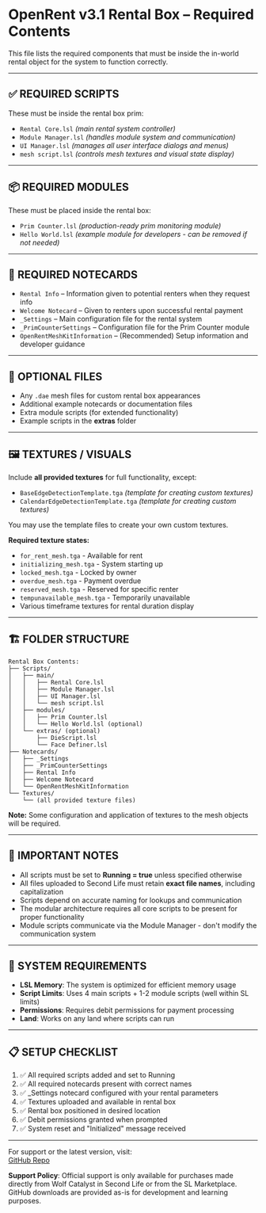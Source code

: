 # OpenRent v3.1 Rental Box – Required Contents

This file lists the required components that must be inside the in-world rental object for the system to function correctly.

---

## ✅ REQUIRED SCRIPTS
These must be inside the rental box prim:
- `Rental Core.lsl` *(main rental system controller)*
- `Module Manager.lsl` *(handles module system and communication)*
- `UI Manager.lsl` *(manages all user interface dialogs and menus)*
- `mesh script.lsl` *(controls mesh textures and visual state display)*

---

## 📦 REQUIRED MODULES
These must be placed inside the rental box:
- `Prim Counter.lsl` *(production-ready prim monitoring module)*
- `Hello World.lsl` *(example module for developers - can be removed if not needed)*

---

## 📄 REQUIRED NOTECARDS
- `Rental Info` – Information given to potential renters when they request info
- `Welcome Notecard` – Given to renters upon successful rental payment
- `_Settings` – Main configuration file for the rental system
- `_PrimCounterSettings` – Configuration file for the Prim Counter module
- `OpenRentMeshKitInformation` – (Recommended) Setup information and developer guidance

---

## 🔧 OPTIONAL FILES
- Any `.dae` mesh files for custom rental box appearances
- Additional example notecards or documentation files
- Extra module scripts (for extended functionality)
- Example scripts in the **extras** folder

---

## 🖼️ TEXTURES / VISUALS
Include **all provided textures** for full functionality, except:
- `BaseEdgeDetectionTemplate.tga` *(template for creating custom textures)*
- `CalendarEdgeDetectionTemplate.tga` *(template for creating custom textures)*

You may use the template files to create your own custom textures.

**Required texture states:**
- `for_rent_mesh.tga` - Available for rent
- `initializing_mesh.tga` - System starting up
- `locked_mesh.tga` - Locked by owner
- `overdue_mesh.tga` - Payment overdue
- `reserved_mesh.tga` - Reserved for specific renter
- `tempunavailable_mesh.tga` - Temporarily unavailable
- Various timeframe textures for rental duration display

---

## 🏗️ FOLDER STRUCTURE
```
Rental Box Contents:
├── Scripts/
│   ├── main/
│   │   ├── Rental Core.lsl
│   │   ├── Module Manager.lsl
│   │   ├── UI Manager.lsl
│   │   └── mesh script.lsl
│   ├── modules/
│   │   ├── Prim Counter.lsl
│   │   └── Hello World.lsl (optional)
│   └── extras/ (optional)
│       ├── DieScript.lsl
│       └── Face Definer.lsl
├── Notecards/
│   ├── _Settings
│   ├── _PrimCounterSettings
│   ├── Rental Info
│   ├── Welcome Notecard
│   └── OpenRentMeshKitInformation
└── Textures/
    └── (all provided texture files)
```

**Note:** Some configuration and application of textures to the mesh objects will be required.

---

## 💬 IMPORTANT NOTES
- All scripts must be set to **Running = true** unless specified otherwise
- All files uploaded to Second Life must retain **exact file names**, including capitalization
- Scripts depend on accurate naming for lookups and communication
- The modular architecture requires all core scripts to be present for proper functionality
- Module scripts communicate via the Module Manager - don't modify the communication system

---

## 🔧 SYSTEM REQUIREMENTS
- **LSL Memory**: The system is optimized for efficient memory usage
- **Script Limits**: Uses 4 main scripts + 1-2 module scripts (well within SL limits)
- **Permissions**: Requires debit permissions for payment processing
- **Land**: Works on any land where scripts can run

---

## 📋 SETUP CHECKLIST
1. ✅ All required scripts added and set to Running
2. ✅ All required notecards present with correct names
3. ✅ _Settings notecard configured with your rental parameters
4. ✅ Textures uploaded and available in rental box
5. ✅ Rental box positioned in desired location
6. ✅ Debit permissions granted when prompted
7. ✅ System reset and "Initialized" message received

---

For support or the latest version, visit:  
[GitHub Repo](https://github.com/wolfcatalyst/OpenRent-OpenSource-SL-Rental-System)

**Support Policy**: Official support is only available for purchases made directly from Wolf Catalyst in Second Life or from the SL Marketplace. GitHub downloads are provided as-is for development and learning purposes. 